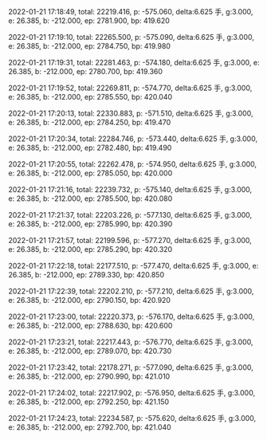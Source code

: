 2022-01-21 17:18:49, total: 22219.416, p: -575.060, delta:6.625 手, g:3.000, e: 26.385, b: -212.000, ep: 2781.900, bp: 419.620

2022-01-21 17:19:10, total: 22265.500, p: -575.090, delta:6.625 手, g:3.000, e: 26.385, b: -212.000, ep: 2784.750, bp: 419.980

2022-01-21 17:19:31, total: 22281.463, p: -574.180, delta:6.625 手, g:3.000, e: 26.385, b: -212.000, ep: 2780.700, bp: 419.360

2022-01-21 17:19:52, total: 22269.811, p: -574.770, delta:6.625 手, g:3.000, e: 26.385, b: -212.000, ep: 2785.550, bp: 420.040

2022-01-21 17:20:13, total: 22330.883, p: -571.510, delta:6.625 手, g:3.000, e: 26.385, b: -212.000, ep: 2784.250, bp: 419.470

2022-01-21 17:20:34, total: 22284.746, p: -573.440, delta:6.625 手, g:3.000, e: 26.385, b: -212.000, ep: 2782.480, bp: 419.490

2022-01-21 17:20:55, total: 22262.478, p: -574.950, delta:6.625 手, g:3.000, e: 26.385, b: -212.000, ep: 2785.050, bp: 420.000

2022-01-21 17:21:16, total: 22239.732, p: -575.140, delta:6.625 手, g:3.000, e: 26.385, b: -212.000, ep: 2785.500, bp: 420.080

2022-01-21 17:21:37, total: 22203.226, p: -577.130, delta:6.625 手, g:3.000, e: 26.385, b: -212.000, ep: 2785.990, bp: 420.390

2022-01-21 17:21:57, total: 22199.596, p: -577.270, delta:6.625 手, g:3.000, e: 26.385, b: -212.000, ep: 2785.290, bp: 420.320

2022-01-21 17:22:18, total: 22177.510, p: -577.470, delta:6.625 手, g:3.000, e: 26.385, b: -212.000, ep: 2789.330, bp: 420.850

2022-01-21 17:22:39, total: 22202.210, p: -577.210, delta:6.625 手, g:3.000, e: 26.385, b: -212.000, ep: 2790.150, bp: 420.920

2022-01-21 17:23:00, total: 22220.373, p: -576.170, delta:6.625 手, g:3.000, e: 26.385, b: -212.000, ep: 2788.630, bp: 420.600

2022-01-21 17:23:21, total: 22217.443, p: -576.770, delta:6.625 手, g:3.000, e: 26.385, b: -212.000, ep: 2789.070, bp: 420.730

2022-01-21 17:23:42, total: 22178.271, p: -577.090, delta:6.625 手, g:3.000, e: 26.385, b: -212.000, ep: 2790.990, bp: 421.010

2022-01-21 17:24:02, total: 22217.902, p: -576.950, delta:6.625 手, g:3.000, e: 26.385, b: -212.000, ep: 2792.250, bp: 421.150

2022-01-21 17:24:23, total: 22234.587, p: -575.620, delta:6.625 手, g:3.000, e: 26.385, b: -212.000, ep: 2792.700, bp: 421.040